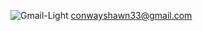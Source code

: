 ![Gmail-Light](https://github.com/shawnway210/shawnway210/assets/138731667/085c78fa-4af1-4508-b29f-b3d9f52272c8) conwayshawn33@gmail.com

 



